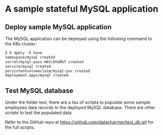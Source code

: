 # A sample stateful MySQL application

## Deploy sample MySQL application

The MySQL application can be deployed using the following command to the K8s cluster:

```markdown
$ k apply -k base
namespace/mysql created
secret/mysql-pass-m62cbhd9kf created
service/mysql created
persistentvolumeclaim/mysql-pvc created
deployment.apps/mysql created
```

## Test MySQL database

Under the folder *test*, there are a liss of scripts to populate some sample employees data records to the deployed MySQL database. There are other scripts to test the populated data. 

Refer to the GitHub repo at https://github.com/datacharmer/test_db.git for the full scripts.


